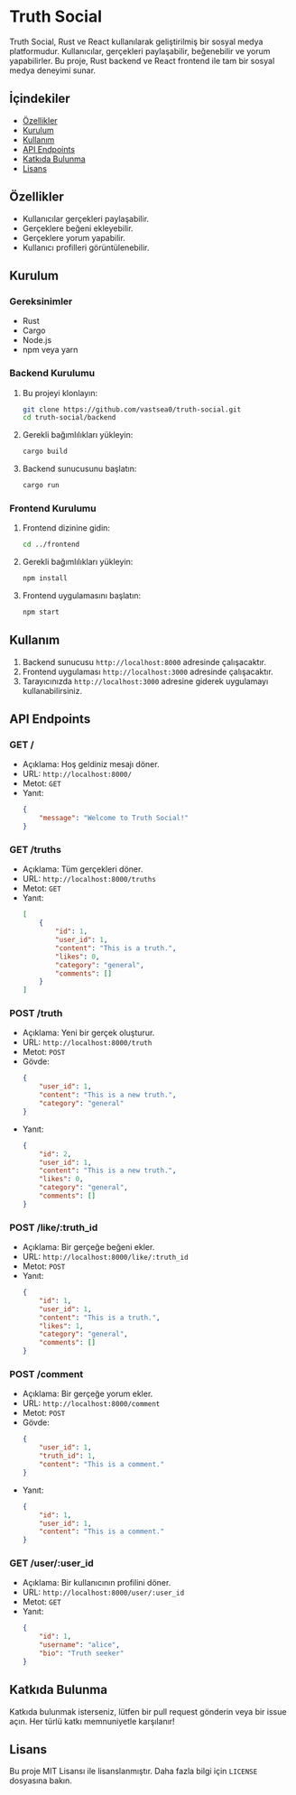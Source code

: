# Truth Social

Truth Social, Rust ve React kullanılarak geliştirilmiş bir sosyal medya platformudur. Kullanıcılar, gerçekleri paylaşabilir, beğenebilir ve yorum yapabilirler. Bu proje, Rust backend ve React frontend ile tam bir sosyal medya deneyimi sunar.

## İçindekiler

- [Özellikler](#özellikler)
- [Kurulum](#kurulum)
- [Kullanım](#kullanım)
- [API Endpoints](#api-endpoints)
- [Katkıda Bulunma](#katkıda-bulunma)
- [Lisans](#lisans)

## Özellikler

- Kullanıcılar gerçekleri paylaşabilir.
- Gerçeklere beğeni ekleyebilir.
- Gerçeklere yorum yapabilir.
- Kullanıcı profilleri görüntülenebilir.

## Kurulum

### Gereksinimler

- Rust
- Cargo
- Node.js
- npm veya yarn

### Backend Kurulumu

1. Bu projeyi klonlayın:
    ```sh
    git clone https://github.com/vastsea0/truth-social.git
    cd truth-social/backend
    ```

2. Gerekli bağımlılıkları yükleyin:
    ```sh
    cargo build
    ```

3. Backend sunucusunu başlatın:
    ```sh
    cargo run
    ```

### Frontend Kurulumu

1. Frontend dizinine gidin:
    ```sh
    cd ../frontend
    ```

2. Gerekli bağımlılıkları yükleyin:
    ```sh
    npm install
    ```

3. Frontend uygulamasını başlatın:
    ```sh
    npm start
    ```

## Kullanım

1. Backend sunucusu `http://localhost:8000` adresinde çalışacaktır.
2. Frontend uygulaması `http://localhost:3000` adresinde çalışacaktır.
3. Tarayıcınızda `http://localhost:3000` adresine giderek uygulamayı kullanabilirsiniz.

## API Endpoints

### GET /

- Açıklama: Hoş geldiniz mesajı döner.
- URL: `http://localhost:8000/`
- Metot: `GET`
- Yanıt:
    ```json
    {
        "message": "Welcome to Truth Social!"
    }
    ```

### GET /truths

- Açıklama: Tüm gerçekleri döner.
- URL: `http://localhost:8000/truths`
- Metot: `GET`
- Yanıt:
    ```json
    [
        {
            "id": 1,
            "user_id": 1,
            "content": "This is a truth.",
            "likes": 0,
            "category": "general",
            "comments": []
        }
    ]
    ```

### POST /truth

- Açıklama: Yeni bir gerçek oluşturur.
- URL: `http://localhost:8000/truth`
- Metot: `POST`
- Gövde:
    ```json
    {
        "user_id": 1,
        "content": "This is a new truth.",
        "category": "general"
    }
    ```
- Yanıt:
    ```json
    {
        "id": 2,
        "user_id": 1,
        "content": "This is a new truth.",
        "likes": 0,
        "category": "general",
        "comments": []
    }
    ```

### POST /like/:truth_id

- Açıklama: Bir gerçeğe beğeni ekler.
- URL: `http://localhost:8000/like/:truth_id`
- Metot: `POST`
- Yanıt:
    ```json
    {
        "id": 1,
        "user_id": 1,
        "content": "This is a truth.",
        "likes": 1,
        "category": "general",
        "comments": []
    }
    ```

### POST /comment

- Açıklama: Bir gerçeğe yorum ekler.
- URL: `http://localhost:8000/comment`
- Metot: `POST`
- Gövde:
    ```json
    {
        "user_id": 1,
        "truth_id": 1,
        "content": "This is a comment."
    }
    ```
- Yanıt:
    ```json
    {
        "id": 1,
        "user_id": 1,
        "content": "This is a comment."
    }
    ```

### GET /user/:user_id

- Açıklama: Bir kullanıcının profilini döner.
- URL: `http://localhost:8000/user/:user_id`
- Metot: `GET`
- Yanıt:
    ```json
    {
        "id": 1,
        "username": "alice",
        "bio": "Truth seeker"
    }
    ```

## Katkıda Bulunma

Katkıda bulunmak isterseniz, lütfen bir pull request gönderin veya bir issue açın. Her türlü katkı memnuniyetle karşılanır!

## Lisans

Bu proje MIT Lisansı ile lisanslanmıştır. Daha fazla bilgi için `LICENSE` dosyasına bakın.